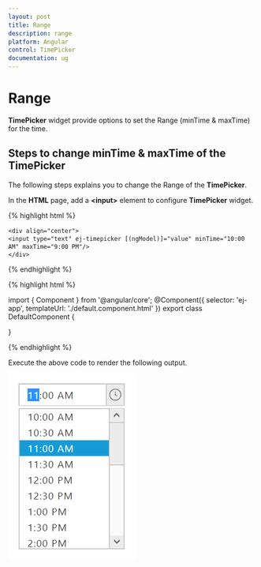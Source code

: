 ```yaml
---
layout: post
title: Range
description: range
platform: Angular
control: TimePicker
documentation: ug
---
```


# Range

**TimePicker** widget provide options to set the Range (minTime & maxTime) for the time.

## Steps to change minTime & maxTime of the TimePicker

The following steps explains you to change the Range of the **TimePicker**.

In the **HTML** page, add a **&lt;input&gt;** element to configure **TimePicker** widget.

{% highlight html %}

    <div align="center">
    <input type="text" ej-timepicker [(ngModel)]="value" minTime="10:00 AM" maxTime="9:00 PM"/>
    </div>

{% endhighlight %}

{% highlight html %}

import { Component } from '@angular/core';
@Component({
  selector: 'ej-app',
  templateUrl: './default.component.html'
})
export class DefaultComponent {

}

{% endhighlight %}


Execute the above code to render the following output.



![](/Angular/TimePicker/Range_images/Range_img1.png) 

